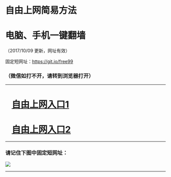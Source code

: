 ﻿# 自由上网简易方法

# 电脑、手机一键翻墙

（2017/10/09 更新，网址有效）

固定短网址：https://git.io/free99

### （微信如打不开，请转到浏览器打开）


***





# &nbsp;&nbsp; <a href="http://ft665230690.fwq-tz-1001.info/fwqtz01.html?t=10090016020 " target="_blank">自由上网入口1</a>
# &nbsp;&nbsp; <a href="http://ft31567254.fwq-tz-1002.info/fwqtz02.html?t=10090011561 " target="_blank">自由上网入口2</a>
***

### 请记住下图中固定短网址：

<img src="https://s3-us-west-2.amazonaws.com/fwq-1001/yjfq-20170905okok.png" /> 


***


